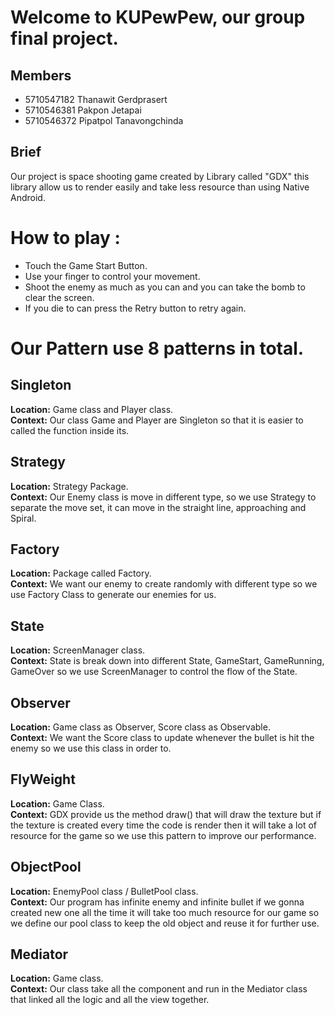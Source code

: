 Welcome to KUPewPew, our group final project.
==========

Members
----
* 5710547182 Thanawit Gerdprasert
* 5710546381 Pakpon Jetapai
* 5710546372 Pipatpol Tanavongchinda


Brief
---
Our project is space shooting game created by Library called "GDX" this library allow us to render easily and take less resource than using Native Android.

How to play :
===
- Touch the Game Start Button.
- Use your finger to control your movement.
- Shoot the enemy as much as you can and you can take the bomb to clear the screen.
- If you die to can press the Retry button to retry again.

Our Pattern use 8 patterns in total.
====
Singleton
---
**Location:** Game class and Player class.  
**Context:** Our class Game and Player are Singleton so that it is easier to called the function inside its.

Strategy
--
**Location:** Strategy Package.  
**Context:** Our Enemy class is move in different type, so we use Strategy to separate the move set, it can move
in the straight line, approaching and Spiral.

Factory
---
**Location:** Package called Factory.  
**Context:** We want our enemy to create randomly with different type so we use Factory Class to generate our enemies for us.

State
---
**Location:** ScreenManager class.  
**Context:** State is break down into different State, GameStart, GameRunning, GameOver so we use ScreenManager to control the flow of the State.

Observer
---
**Location:** Game class as Observer, Score class as Observable.  
**Context:** We want the Score class to update whenever the bullet is hit the enemy so we use this class in order to.

FlyWeight
---
**Location:** Game Class.  
**Context:** GDX provide us the method draw() that will draw the texture but if the texture is created every time the code is render then it will take a lot of resource for the game so we use this pattern to improve our performance.

ObjectPool
---
**Location:** EnemyPool class / BulletPool class.  
**Context:** Our program has infinite enemy and infinite bullet if we gonna created new one all the time it will take too much resource for our game so we define our pool class to keep the old object and reuse it for further use.

Mediator
---
**Location:** Game class.  
**Context:** Our class take all the component and run in the Mediator class that linked all the logic and all the view together.
